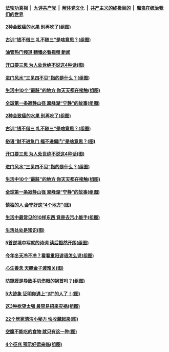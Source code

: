 ####  [法轮功真相](../../../../basic/blob/master/README.md?t=10081231) &nbsp;|&nbsp; [九评共产党](../../../../9ping.md/blob/master/README.md?t=10081231) &nbsp;|&nbsp; [解体党文化](../../../../jtdwh.md/blob/master/README.md?t=10081231)  &nbsp;|&nbsp; [共产主义的终极目的](../../../../gczydzjmd.md/blob/master/README.md?t=10081231) &nbsp;|&nbsp; [魔鬼在统治我们的世界](../../../../mgztzwmdsj.md/blob/master/README.md?t=10081231) 

#### [2种会致癌的水果 别再吃了(组图)](../pages/p8/1018501.md?t=10081231) 

#### [古训“钱不借三 礼不随三”是啥意思？(组图)](../pages/p8/1018523.md?t=10081231) 

#### [油管热门频道 翻墙必看视频 新闻](http://209.250.226.216:81/youtube.html?10081231)

#### [开口要三思 为人处世绝不说这4种话(图)](../pages/p8/1018371.md?t=10081231) 

#### [进门风水“三见四不见”指的是什么？(组图)](../pages/p8/1017682.md?t=10081231) 

#### [生活中10个“最脏”的地方&nbsp;你天天都在接触(组图)](../pages/p8/1018366.md?t=10081231) 

#### [全球第一条寂静山径 翠峰湖“宁静”的故事(组图)](../pages/p8/1014307.md?t=10081231) 

#### [2种会致癌的水果 别再吃了(组图)](../pages/p8/1018501.md?t=10081231) 

#### [古训“钱不借三 礼不随三”是啥意思？(组图)](../pages/p8/1018523.md?t=10081231) 


#### [俗语“财不进急门 福不进偏门”是啥意思？(图)](../pages/p8/1018414.md?t=10081231) 

#### [开口要三思 为人处世绝不说这4种话(图)](../pages/p8/1018371.md?t=10081231) 

#### [进门风水“三见四不见”指的是什么？(组图)](../pages/p8/1017682.md?t=10081231) 

#### [生活中10个“最脏”的地方&nbsp;你天天都在接触(组图)](../pages/p8/1018366.md?t=10081231) 

#### [全球第一条寂静山径 翠峰湖“宁静”的故事(组图)](../pages/p8/1014307.md?t=10081231) 

#### [慎独的人 会守好这“4个地方”(图)](../pages/p8/1017160.md?t=10081231) 

#### [生活中最常见的10样东西 竟是去污小能手(组图)](../pages/p8/1018331.md?t=10081231) 

#### [生活处处是知识(图)](../pages/p8/1018261.md?t=10081231) 

#### [5首逆境中写就的诗词 读后豁然开朗(组图)](../pages/p8/1018300.md?t=10081231) 

#### [今年冬天冷不冷？看看重阳谚语怎么说(组图)](../pages/p8/1018234.md?t=10081231) 

#### [心生善念 天赐金子渡难关(图)](../pages/p8/1018166.md?t=10081231) 

#### [防窥膜是导致手机伤眼的祸首吗？(组图)](../pages/p8/1018133.md?t=10081231) 

#### [5大迹象 证明你遇上“对”的人了！(图)](../pages/p8/1018158.md?t=10081231) 

#### [这3种欲望太强 最容易招来灾祸(组图)](../pages/p8/1017680.md?t=10081231) 

#### [22个居家清洁小秘方 快收藏起来(图)](../pages/p8/1018078.md?t=10081231) 

#### [空腹不能吃的食物 就只有这一种(图)](../pages/p8/1017683.md?t=10081231) 

#### [4个征兆 预示好运来临(组图)](../pages/p8/1018058.md?t=10081231) 

<img src='http://gfw-breaker.win/goodnews/indexes/p8.md' width='0px' height='0px'/>
